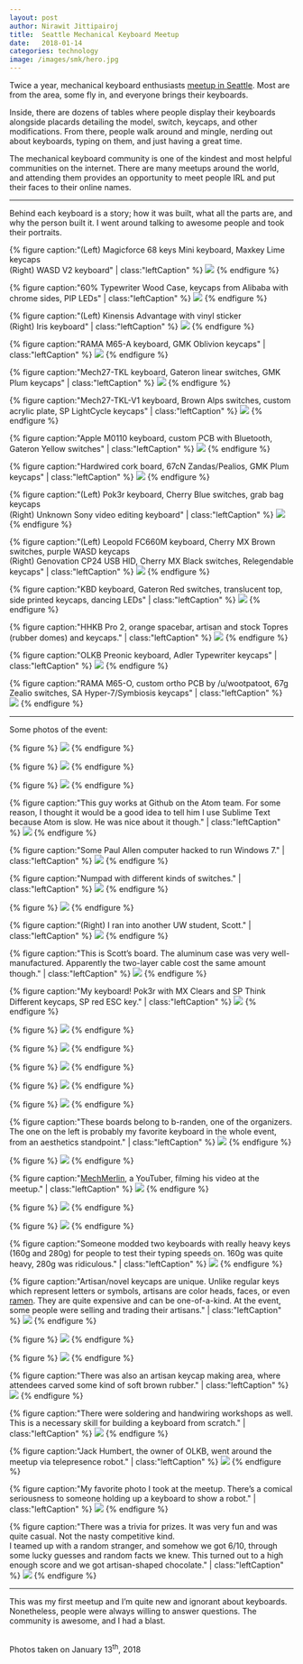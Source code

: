 ```yaml
---
layout: post
author: Nirawit Jittipairoj
title:  Seattle Mechanical Keyboard Meetup
date:   2018-01-14
categories: technology
image: /images/smk/hero.jpg
---
```


Twice a year, mechanical keyboard enthusiasts [meetup in Seattle](https://ckeys.org/events/smkmeetup/). Most are from the area, some fly in, and everyone brings their keyboards.

Inside, there are dozens of tables where people display their keyboards alongside placards detailing the model, switch, keycaps, and other modifications. From there, people walk around and mingle, nerding out about keyboards, typing on them, and just having a great time.

The mechanical keyboard community is one of the kindest and most helpful communities on the internet. There are many meetups around the world, and attending them provides an opportunity to meet people IRL and put their faces to their online names.

----

Behind each keyboard is a story; how it was built, what all the parts are, and why the person built it. I went around talking to awesome people and took their portraits.

{% figure caption:"(Left) Magicforce 68 keys Mini keyboard, Maxkey Lime keycaps
<br> (Right) WASD V2 keyboard" | class:"leftCaption" %}
![](/images/smk/p1.jpg)
{% endfigure %}

{% figure caption:"60% Typewriter Wood Case, keycaps from Alibaba with chrome sides, PIP LEDs" | class:"leftCaption" %}
![](/images/smk/p2.jpg)
{% endfigure %}

{% figure caption:"(Left) Kinensis Advantage with vinyl sticker
<br> (Right) Iris keyboard" | class:"leftCaption" %}
![](/images/smk/p3.jpg)
{% endfigure %}

{% figure caption:"RAMA M65-A keyboard, GMK Oblivion keycaps" | class:"leftCaption" %}
![](/images/smk/p4.jpg)
{% endfigure %}

{% figure caption:"Mech27-TKL keyboard, Gateron linear switches, GMK Plum keycaps" | class:"leftCaption" %}
![](/images/smk/p5.jpg)
{% endfigure %}

{% figure caption:"Mech27-TKL-V1 keyboard, Brown Alps switches, custom acrylic plate, SP LightCycle keycaps" | class:"leftCaption" %}
![](/images/smk/p6.jpg)
{% endfigure %}

{% figure caption:"Apple M0110 keyboard, custom PCB with Bluetooth, Gateron Yellow switches" | class:"leftCaption" %}
![](/images/smk/p6-2.jpg)
{% endfigure %}

{% figure caption:"Hardwired cork board, 67cN Zandas/Pealios, GMK Plum keycaps" | class:"leftCaption" %}
![](/images/smk/p7.jpg)
{% endfigure %}

{% figure caption:"(Left) Pok3r keyboard, Cherry Blue switches, grab bag keycaps
<br>(Right) Unknown Sony video editing keyboard" | class:"leftCaption" %}
![](/images/smk/p8.jpg)
{% endfigure %}

{% figure caption:"(Left) Leopold FC660M keyboard, Cherry MX Brown switches, purple WASD keycaps
<br>(Right) Genovation CP24 USB HID, Cherry MX Black switches, Relegendable keycaps" | class:"leftCaption" %}
![](/images/smk/p9.jpg)
{% endfigure %}

{% figure caption:"KBD keyboard, Gateron Red switches, translucent top, side printed keycaps, dancing LEDs" | class:"leftCaption" %}
![](/images/smk/p10.jpg)
{% endfigure %}

{% figure caption:"HHKB Pro 2, orange spacebar, artisan and stock Topres (rubber domes) and keycaps." | class:"leftCaption" %}
![](/images/smk/p11.jpg)
{% endfigure %}

{% figure caption:"OLKB Preonic keyboard, Adler Typewriter keycaps" | class:"leftCaption" %}
![](/images/smk/p12.jpg)
{% endfigure %}

{% figure caption:"RAMA M65-O, custom ortho PCB by /u/wootpatoot, 67g Zealio switches, SA Hyper-7/Symbiosis keycaps" | class:"leftCaption" %}
![](/images/smk/p12-2.jpg)
{% endfigure %}

----

Some photos of the event:

{% figure %}
![](/images/smk/c0.jpg)
{% endfigure %}

{% figure %}
![](/images/smk/c1.jpg)
{% endfigure %}

{% figure %}
![](/images/smk/c2.jpg)
{% endfigure %}

{% figure caption:"This guy works at Github on the Atom team. For some reason, I thought it would be a good idea to tell him I use Sublime Text because Atom is slow. He was nice about it though." | class:"leftCaption" %}
![](/images/smk/c3.jpg)
{% endfigure %}

{% figure caption:"Some Paul Allen computer hacked to run Windows 7." | class:"leftCaption" %}
![](/images/smk/c20.jpg)
{% endfigure %}

{% figure caption:"Numpad with different kinds of switches." | class:"leftCaption" %}
![](/images/smk/c4.jpg)
{% endfigure %}

{% figure %}
![](/images/smk/c5.jpg)
{% endfigure %}

{% figure caption:"(Right) I ran into another UW student, Scott." | class:"leftCaption" %}
![](/images/smk/c6.jpg)
{% endfigure %}

{% figure caption:"This is Scott’s board. The aluminum case was very well-manufactured. Apparently the two-layer cable cost the same amount though." | class:"leftCaption" %}
![](/images/smk/c7.jpg)
{% endfigure %}

{% figure caption:"My keyboard! Pok3r with MX Clears and SP Think Different keycaps, SP red ESC key." | class:"leftCaption" %}
![](/images/smk/c8.jpg)
{% endfigure %}

{% figure %}
![](/images/smk/c9.jpg)
{% endfigure %}

{% figure %}
![](/images/smk/c10.jpg)
{% endfigure %}

{% figure %}
![](/images/smk/c11.jpg)
{% endfigure %}

{% figure %}
![](/images/smk/c12.jpg)
{% endfigure %}

{% figure %}
![](/images/smk/c13.jpg)
{% endfigure %}

{% figure caption:"These boards belong to b-randen, one of the organizers. The one on the left is probably my favorite keyboard in the whole event, from an aesthetics standpoint." | class:"leftCaption" %}
![](/images/smk/c14.jpg)
{% endfigure %}

{% figure %}
![](/images/smk/c15.jpg)
{% endfigure %}

{% figure caption:"[MechMerlin](https://www.youtube.com/channel/UCdfrYMwAJ8LHvy8-j_WIxAw), a YouTuber, filming his video at the meetup." | class:"leftCaption" %}
![](/images/smk/c16.jpg)
{% endfigure %}

{% figure %}
![](/images/smk/c17.jpg)
{% endfigure %}

{% figure %}
![](/images/smk/c18.jpg)
{% endfigure %}

{% figure caption:"Someone modded two keyboards with really heavy keys (160g and 280g) for people to test their typing speeds on. 160g was quite heavy, 280g was ridiculous." | class:"leftCaption" %}
![](/images/smk/c19.jpg)
{% endfigure %}

{% figure caption:"Artisan/novel keycaps are unique. Unlike regular keys which represent letters or symbols, artisans are color heads, faces, or even [ramen](https://imgur.com/gallery/vm7Y2). They are quite expensive and can be one-of-a-kind. At the event, some people were selling and trading their artisans." | class:"leftCaption" %}
![](/images/smk/a1.jpg)
{% endfigure %}

{% figure %}
![](/images/smk/a2.jpg)
{% endfigure %}

{% figure %}
![](/images/smk/a3.jpg)
{% endfigure %}

{% figure caption:"There was also an artisan keycap making area, where attendees carved some kind of soft brown rubber." | class:"leftCaption" %}
![](/images/smk/a4.jpg)
{% endfigure %}

{% figure caption:"There were soldering and handwiring workshops as well. This is a necessary skill for building a keyboard from scratch." | class:"leftCaption" %}
![](/images/smk/solder.jpg)
{% endfigure %}


{% figure caption:"Jack Humbert, the owner of OLKB, went around the meetup via telepresence robot." | class:"leftCaption" %}
![](/images/smk/tele1.jpg)
{% endfigure %}

{% figure caption:"My favorite photo I took at the meetup. There’s a comical seriousness to someone holding up a keyboard to show a robot." | class:"leftCaption" %}
![](/images/smk/tele2.jpg)
{% endfigure %}


{% figure caption:"There was a trivia for prizes. It was very fun and was quite casual. Not the nasty competitive kind.
<br>I teamed up with a random stranger, and somehow we got 6/10, through some lucky guesses and random facts we knew. This turned out to a high enough score and we got artisan-shaped chocolate." | class:"leftCaption" %}
![](/images/smk/trivia.jpg)
{% endfigure %}

----

This was my first meetup and I’m quite new and ignorant about keyboards. Nonetheless, people were always willing to answer questions. The community is awesome, and I had a blast.

<br><span class="black-60">Photos taken on January 13<sup>th</sup>, 2018</span>